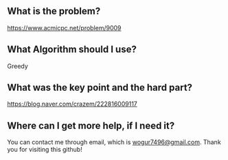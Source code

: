 ## What is the problem?

<https://www.acmicpc.net/problem/9009>

## What Algorithm should I use?

Greedy

## What was the key point and the hard part?

https://blog.naver.com/crazem/222816009117

## Where can I get more help, if I need it?

You can contact me through email, which is wogur7496@gmail.com.
Thank you for visiting this github!

